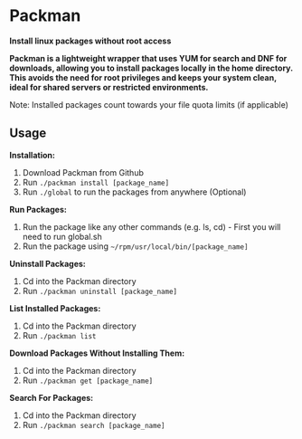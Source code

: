 # Packman
**Install linux packages without root access**

**Packman is a lightweight wrapper that uses YUM for search and DNF for downloads, allowing you to install packages locally in the home directory.
This avoids the need for root privileges and keeps your system clean, ideal for shared servers or restricted environments.**

Note: Installed packages count towards your file quota limits (if applicable)

## Usage

**Installation:**

1. Download Packman from Github
2. Run `./packman install [package_name]`
3. Run `./global` to run the packages from anywhere (Optional)
   
**Run Packages:**
1. Run the package like any other commands (e.g. ls, cd) - First you will need to run global.sh
2. Run the package using `~/rpm/usr/local/bin/[package_name]`

**Uninstall Packages:**
1. Cd into the Packman directory
2. Run `./packman uninstall [package_name]`

**List Installed Packages:**
1. Cd into the Packman directory
2. Run `./packman list`

**Download Packages Without Installing Them:**
1. Cd into the Packman directory
2. Run `./packman get [package_name]`

**Search For Packages:**
1. Cd into the Packman directory
2. Run `./packman search [package_name]`
